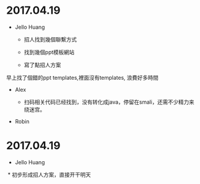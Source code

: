 # 2017.04.19 #

* Jello Huang

  * 招人找到幾個聯繫方式

  * 找到幾個ppt模板網站

  * 寫了點招人方案
 
早上找了個錯的ppt templates,裡面沒有templates, 浪費好多時間
 
* Alex
  
  * 扫码相关代码已经找到，没有转化成java，停留在smali，还需不少精力来绕迷宫。


* Robin


# 2017.04.19 #

* Jello Huang

  * 初步形成招人方案，直接开干明天
